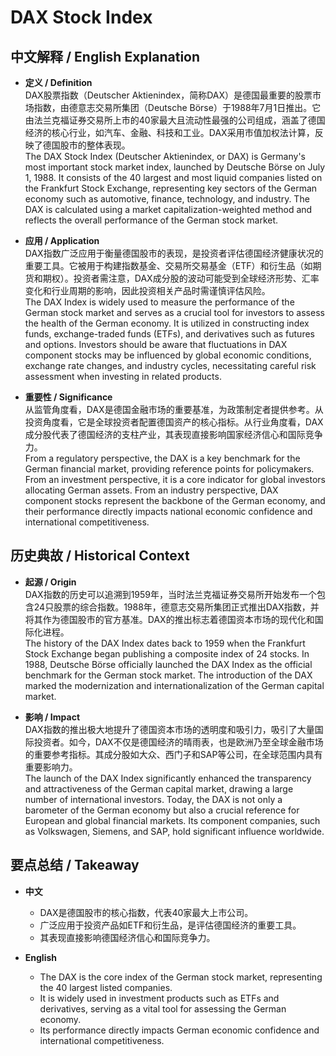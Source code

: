 # DAX Stock Index

## 中文解释 / English Explanation

* **定义 / Definition**  
  DAX股票指数（Deutscher Aktienindex，简称DAX）是德国最重要的股票市场指数，由德意志交易所集团（Deutsche Börse）于1988年7月1日推出。它由法兰克福证券交易所上市的40家最大且流动性最强的公司组成，涵盖了德国经济的核心行业，如汽车、金融、科技和工业。DAX采用市值加权法计算，反映了德国股市的整体表现。  
  The DAX Stock Index (Deutscher Aktienindex, or DAX) is Germany's most important stock market index, launched by Deutsche Börse on July 1, 1988. It consists of the 40 largest and most liquid companies listed on the Frankfurt Stock Exchange, representing key sectors of the German economy such as automotive, finance, technology, and industry. The DAX is calculated using a market capitalization-weighted method and reflects the overall performance of the German stock market.

* **应用 / Application**  
  DAX指数广泛应用于衡量德国股市的表现，是投资者评估德国经济健康状况的重要工具。它被用于构建指数基金、交易所交易基金（ETF）和衍生品（如期货和期权）。投资者需注意，DAX成分股的波动可能受到全球经济形势、汇率变化和行业周期的影响，因此投资相关产品时需谨慎评估风险。  
  The DAX Index is widely used to measure the performance of the German stock market and serves as a crucial tool for investors to assess the health of the German economy. It is utilized in constructing index funds, exchange-traded funds (ETFs), and derivatives such as futures and options. Investors should be aware that fluctuations in DAX component stocks may be influenced by global economic conditions, exchange rate changes, and industry cycles, necessitating careful risk assessment when investing in related products.

* **重要性 / Significance**  
  从监管角度看，DAX是德国金融市场的重要基准，为政策制定者提供参考。从投资角度看，它是全球投资者配置德国资产的核心指标。从行业角度看，DAX成分股代表了德国经济的支柱产业，其表现直接影响国家经济信心和国际竞争力。  
  From a regulatory perspective, the DAX is a key benchmark for the German financial market, providing reference points for policymakers. From an investment perspective, it is a core indicator for global investors allocating German assets. From an industry perspective, DAX component stocks represent the backbone of the German economy, and their performance directly impacts national economic confidence and international competitiveness.

## 历史典故 / Historical Context

* **起源 / Origin**  
  DAX指数的历史可以追溯到1959年，当时法兰克福证券交易所开始发布一个包含24只股票的综合指数。1988年，德意志交易所集团正式推出DAX指数，并将其作为德国股市的官方基准。DAX的推出标志着德国资本市场的现代化和国际化进程。  
  The history of the DAX Index dates back to 1959 when the Frankfurt Stock Exchange began publishing a composite index of 24 stocks. In 1988, Deutsche Börse officially launched the DAX Index as the official benchmark for the German stock market. The introduction of the DAX marked the modernization and internationalization of the German capital market.

* **影响 / Impact**  
  DAX指数的推出极大地提升了德国资本市场的透明度和吸引力，吸引了大量国际投资者。如今，DAX不仅是德国经济的晴雨表，也是欧洲乃至全球金融市场的重要参考指标。其成分股如大众、西门子和SAP等公司，在全球范围内具有重要影响力。  
  The launch of the DAX Index significantly enhanced the transparency and attractiveness of the German capital market, drawing a large number of international investors. Today, the DAX is not only a barometer of the German economy but also a crucial reference for European and global financial markets. Its component companies, such as Volkswagen, Siemens, and SAP, hold significant influence worldwide.

## 要点总结 / Takeaway

* **中文**  
  - DAX是德国股市的核心指数，代表40家最大上市公司。  
  - 广泛应用于投资产品如ETF和衍生品，是评估德国经济的重要工具。  
  - 其表现直接影响德国经济信心和国际竞争力。

* **English**  
  - The DAX is the core index of the German stock market, representing the 40 largest listed companies.  
  - It is widely used in investment products such as ETFs and derivatives, serving as a vital tool for assessing the German economy.  
  - Its performance directly impacts German economic confidence and international competitiveness.